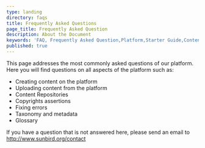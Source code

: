 ```yaml
---
type: landing
directory: faqs
title: Frequently Asked Questions
page_title: Frequently Asked Question
description: About the Document
keywords: 'FAQ, Frequently Asked Question,Platform,Starter Guide,Content '
published: true
---
```


This page addresses the most commonly asked questions of our platform. Here you will find questions on all aspects of the platform such as: 

+ Creating content on the platform
+ Uploading content from the platform
+ Content Repositories
+ Copyrights assertions
+ Fixing errors
+ Taxonomy and metadata
+ Glossary

If you have a question that is not answered here, please send an email to http://www.sunbird.org/contact
